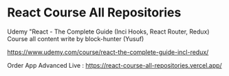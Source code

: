 # React Course All Repositories

Udemy "React - The Complete Guide (Inci Hooks, React Router, Redux) Course all content write by block-hunter (Yusuf)

https://www.udemy.com/course/react-the-complete-guide-incl-redux/



Order App Advanced Live :
https://react-course-all-repositories.vercel.app/
